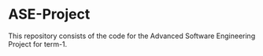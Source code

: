 # ASE-Project
This repository consists of the code for the Advanced Software Engineering Project for term-1.
